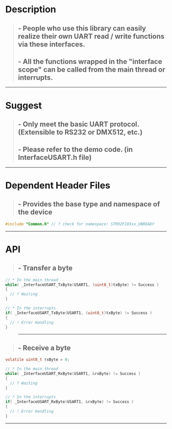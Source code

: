 # Description
> ## - People who use this library can easily realize their own UART read / write functions via these interfaces.
> ## - All the functions wrapped in the "interface scope" can be called from the main thread or interrupts.

---

# Suggest
> ## - Only meet the basic UART protocol. (Extensible to RS232 or DMX512, etc.)
> ## - Please refer to the demo code. (in InterfaceUSART.h file)

---

# Dependent Header Files
> ## - Provides the base type and namespace of the device
```C
#include "Common.h" // ? check for namespace: STM32F103xx_UNREADY
```

---

# API
> ## - Transfer a byte
```C
// * In the main thread
while( _InterfaceUSART_TxByte(USART1, (uint8_t)txByte) != Success ) 
{
  // ? Waiting
}

// * In the interrupts
if( _InterfaceUSART_TxByte(USART1, (uint8_t)txByte) != Success )
{
  // ! Error Handling
}
```
> ---

> ## - Receive a byte
```C
volatile uint8_t rxByte = 0;

// * In the main thread
while( _InterfaceUSART_RxByte(USART1, &rxByte) != Success ) 
{
  // ? Waiting
}

// * In the interrupts
if( _InterfaceUSART_RxByte(USART1, &rxByte) != Success )
{
  // ! Error Handling
}
```

---